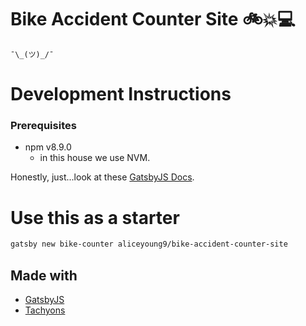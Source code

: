 # Bike Accident Counter Site 🚲💥💻

`¯\_(ツ)_/¯`

# Development Instructions

### Prerequisites
* npm v8.9.0
  * in this house we use NVM.

Honestly, just...look at these [GatsbyJS Docs](https://www.gatsbyjs.org/docs/).

# Use this as a starter
```bash
gatsby new bike-counter aliceyoung9/bike-accident-counter-site
```
## Made with
* [GatsbyJS](https://www.gatsbyjs.org/)
* [Tachyons](http://tachyons.io/)
